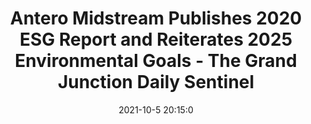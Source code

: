 ---
"title": "Antero Midstream Publishes 2020 ESG Report and Reiterates 2025 Environmental Goals - The Grand Junction Daily Sentinel"
"date": "2021-10-5 20:15:0"
"feed_name": "GOOGLENEWSDRILLING"
"feed_website": "https://news.google.com/search?q=drilling%2Bincident&hl=en-US&gl=US&ceid=US:en"
"feed_rss": "https://news.google.com/rss/search?q=drilling%2Bincident&hl=en-US&gl=US&ceid=US:en"
"link": "https://www.gjsentinel.com/news/colorado/antero-midstream-publishes-2020-esg-report-and-reiterates-2025-environmental-goals/article_b19db7d0-de6a-5d7a-9e24-ff99594afb3c.html"
"source": "{'href': 'https://www.gjsentinel.com', 'title': 'The Grand Junction Daily Sentinel'}"
"file": "_posts/2021-1-1-1ce7b50965467c8cb2ec0a7a3e0741ba88440788.md"
"accident": "0"
"drilling": "0"
"dead": "0"
"injured": "0"
"arrested": "0"
"place": "unknown place"
"where": "unknown site"
"causes": "unknown"
"place_uri": "unknown place"
---